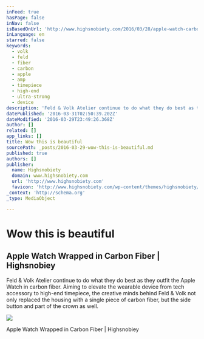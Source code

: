 ```yaml
---
inFeed: true
hasPage: false
inNav: false
isBasedOnUrl: 'http://www.highsnobiety.com/2016/03/28/apple-watch-carbon-fiber-feld-volk/'
inLanguage: en
starred: false
keywords:
  - volk
  - feld
  - fiber
  - carbon
  - apple
  - amp
  - timepiece
  - high-end
  - ultra-strong
  - device
description: 'Feld & Volk Atelier continue to do what they do best as they outfit the Apple Watch in carbon fiber. Aiming to elevate the wearable device from tech accessory to high-end timepiece, the creative minds behind Feld & Volk not only replaced the housing with a single piece of carbon fiber, but the side button and part of the crown as well.'
datePublished: '2016-03-31T02:50:39.202Z'
dateModified: '2016-03-29T23:49:26.368Z'
author: []
related: []
app_links: []
title: Wow this is beautiful
sourcePath: _posts/2016-03-29-wow-this-is-beautiful.md
published: true
authors: []
publisher:
  name: Highsnobiety
  domain: www.highsnobiety.com
  url: 'http://www.highsnobiety.com'
  favicon: 'http://www.highsnobiety.com/wp-content/themes/highsnobiety/favicons/favicon-16x16.png'
_context: 'http://schema.org'
_type: MediaObject

---
```

# Wow this is beautiful

<article style=""><h1>Apple Watch Wrapped in Carbon Fiber | Highsnobiey</h1><p>Feld &amp; Volk Atelier continue to do what they do best as they outfit the Apple Watch in carbon fiber. Aiming to elevate the wearable device from tech accessory to high-end timepiece, the creative minds behind Feld &amp; Volk not only replaced the housing with a single piece of carbon fiber, but the side button and part of the crown as well.</p><img src="http://static.highsnobiety.com/wp-content/uploads/2016/03/28164146/apple-watch-carbon-feld-volk-0.jpg" /></article>

Apple Watch Wrapped in Carbon Fiber | Highsnobiey